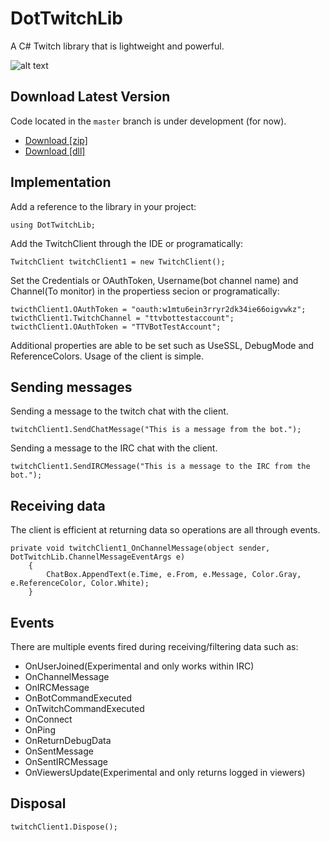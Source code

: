 # DotTwitchLib
 A C# Twitch library that is lightweight and powerful.

![alt text](https://i.postimg.cc/Vvm0WJPt/Dot-Twitch-Lib.png)
 
 ## Download Latest Version

Code located in the `master` branch is under development (for now).

- [Download [zip]](https://github.com/RickyDivjakovski/DotTwitchLib/archive/main.zip)
- [Download [dll]](https://github.com/RickyDivjakovski/DotTwitchLib/blob/main/DotTwitchLib/bin/Debug/DotTwitchLib.dll?raw=true)

 ## Implementation

Add a reference to the library in your project:

    using DotTwitchLib;

Add the TwitchClient through the IDE or programatically:

    TwitchClient twitchClient1 = new TwitchClient();

Set the Credentials or OAuthToken, Username(bot channel name) and Channel(To monitor) in the propertiess secion or programatically:

    twicthClient1.OAuthToken = "oauth:w1mtu6ein3rryr2dk34ie66oigvwkz";
    twicthClient1.TwitchChannel = "ttvbottestaccount";
    twicthClient1.OAuthToken = "TTVBotTestAccount";
	
Additional properties are able to be set such as UseSSL, DebugMode and ReferenceColors.
Usage of the client is simple.

 ## Sending messages

Sending a message to the twitch chat with the client.

    twitchClient1.SendChatMessage("This is a message from the bot.");

Sending a message to the IRC chat with the client.

    twitchClient1.SendIRCMessage("This is a message to the IRC from the bot.");

 ## Receiving data

The client is efficient at returning data so operations are all through events.

    private void twitchClient1_OnChannelMessage(object sender, DotTwitchLib.ChannelMessageEventArgs e)
        {
            ChatBox.AppendText(e.Time, e.From, e.Message, Color.Gray, e.ReferenceColor, Color.White);
        }

 ## Events

There are multiple events fired during receiving/filtering data such as:

- OnUserJoined(Experimental and only works within IRC)
- OnChannelMessage
- OnIRCMessage
- OnBotCommandExecuted
- OnTwitchCommandExecuted
- OnConnect
- OnPing
- OnReturnDebugData
- OnSentMessage
- OnSentIRCMessage
- OnViewersUpdate(Experimental and only returns logged in viewers)

 ## Disposal
 
    twitchClient1.Dispose();
